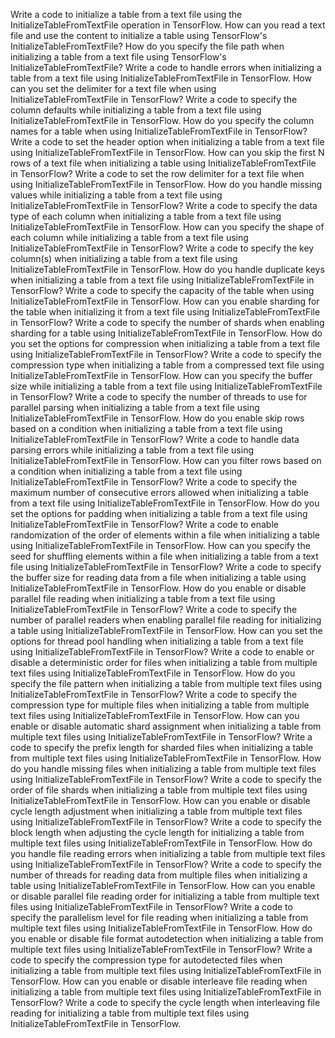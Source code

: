 Write a code to initialize a table from a text file using the InitializeTableFromTextFile operation in TensorFlow.
How can you read a text file and use the content to initialize a table using TensorFlow's InitializeTableFromTextFile?
How do you specify the file path when initializing a table from a text file using TensorFlow's InitializeTableFromTextFile?
Write a code to handle errors when initializing a table from a text file using InitializeTableFromTextFile in TensorFlow.
How can you set the delimiter for a text file when using InitializeTableFromTextFile in TensorFlow?
Write a code to specify the column defaults while initializing a table from a text file using InitializeTableFromTextFile in TensorFlow.
How do you specify the column names for a table when using InitializeTableFromTextFile in TensorFlow?
Write a code to set the header option when initializing a table from a text file using InitializeTableFromTextFile in TensorFlow.
How can you skip the first N rows of a text file when initializing a table using InitializeTableFromTextFile in TensorFlow?
Write a code to set the row delimiter for a text file when using InitializeTableFromTextFile in TensorFlow.
How do you handle missing values while initializing a table from a text file using InitializeTableFromTextFile in TensorFlow?
Write a code to specify the data type of each column when initializing a table from a text file using InitializeTableFromTextFile in TensorFlow.
How can you specify the shape of each column while initializing a table from a text file using InitializeTableFromTextFile in TensorFlow?
Write a code to specify the key column(s) when initializing a table from a text file using InitializeTableFromTextFile in TensorFlow.
How do you handle duplicate keys when initializing a table from a text file using InitializeTableFromTextFile in TensorFlow?
Write a code to specify the capacity of the table when using InitializeTableFromTextFile in TensorFlow.
How can you enable sharding for the table when initializing it from a text file using InitializeTableFromTextFile in TensorFlow?
Write a code to specify the number of shards when enabling sharding for a table using InitializeTableFromTextFile in TensorFlow.
How do you set the options for compression when initializing a table from a text file using InitializeTableFromTextFile in TensorFlow?
Write a code to specify the compression type when initializing a table from a compressed text file using InitializeTableFromTextFile in TensorFlow.
How can you specify the buffer size while initializing a table from a text file using InitializeTableFromTextFile in TensorFlow?
Write a code to specify the number of threads to use for parallel parsing when initializing a table from a text file using InitializeTableFromTextFile in TensorFlow.
How do you enable skip rows based on a condition when initializing a table from a text file using InitializeTableFromTextFile in TensorFlow?
Write a code to handle data parsing errors while initializing a table from a text file using InitializeTableFromTextFile in TensorFlow.
How can you filter rows based on a condition when initializing a table from a text file using InitializeTableFromTextFile in TensorFlow?
Write a code to specify the maximum number of consecutive errors allowed when initializing a table from a text file using InitializeTableFromTextFile in TensorFlow.
How do you set the options for padding when initializing a table from a text file using InitializeTableFromTextFile in TensorFlow?
Write a code to enable randomization of the order of elements within a file when initializing a table using InitializeTableFromTextFile in TensorFlow.
How can you specify the seed for shuffling elements within a file when initializing a table from a text file using InitializeTableFromTextFile in TensorFlow?
Write a code to specify the buffer size for reading data from a file when initializing a table using InitializeTableFromTextFile in TensorFlow.
How do you enable or disable parallel file reading when initializing a table from a text file using InitializeTableFromTextFile in TensorFlow?
Write a code to specify the number of parallel readers when enabling parallel file reading for initializing a table using InitializeTableFromTextFile in TensorFlow.
How can you set the options for thread pool handling when initializing a table from a text file using InitializeTableFromTextFile in TensorFlow?
Write a code to enable or disable a deterministic order for files when initializing a table from multiple text files using InitializeTableFromTextFile in TensorFlow.
How do you specify the file pattern when initializing a table from multiple text files using InitializeTableFromTextFile in TensorFlow?
Write a code to specify the compression type for multiple files when initializing a table from multiple text files using InitializeTableFromTextFile in TensorFlow.
How can you enable or disable automatic shard assignment when initializing a table from multiple text files using InitializeTableFromTextFile in TensorFlow?
Write a code to specify the prefix length for sharded files when initializing a table from multiple text files using InitializeTableFromTextFile in TensorFlow.
How do you handle missing files when initializing a table from multiple text files using InitializeTableFromTextFile in TensorFlow?
Write a code to specify the order of file shards when initializing a table from multiple text files using InitializeTableFromTextFile in TensorFlow.
How can you enable or disable cycle length adjustment when initializing a table from multiple text files using InitializeTableFromTextFile in TensorFlow?
Write a code to specify the block length when adjusting the cycle length for initializing a table from multiple text files using InitializeTableFromTextFile in TensorFlow.
How do you handle file reading errors when initializing a table from multiple text files using InitializeTableFromTextFile in TensorFlow?
Write a code to specify the number of threads for reading data from multiple files when initializing a table using InitializeTableFromTextFile in TensorFlow.
How can you enable or disable parallel file reading order for initializing a table from multiple text files using InitializeTableFromTextFile in TensorFlow?
Write a code to specify the parallelism level for file reading when initializing a table from multiple text files using InitializeTableFromTextFile in TensorFlow.
How do you enable or disable file format autodetection when initializing a table from multiple text files using InitializeTableFromTextFile in TensorFlow?
Write a code to specify the compression type for autodetected files when initializing a table from multiple text files using InitializeTableFromTextFile in TensorFlow.
How can you enable or disable interleave file reading when initializing a table from multiple text files using InitializeTableFromTextFile in TensorFlow?
Write a code to specify the cycle length when interleaving file reading for initializing a table from multiple text files using InitializeTableFromTextFile in TensorFlow.